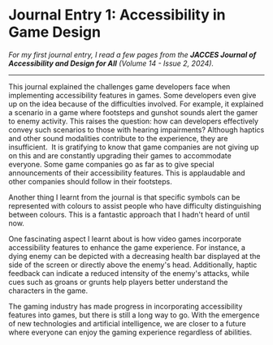 # Journal Entry 1: Accessibility in Game Design

_For my first journal entry, I read a few pages from the **JACCES Journal of Accessibility and Design for All** (Volume 14 - Issue 2, 2024)._

---

This journal explained the challenges game developers face when implementing accessibility features in games. Some developers even give up on the idea because of the difficulties involved. For example, it explained a scenario in a game where footsteps and gunshot sounds alert the gamer to enemy activity. This raises the question: how can developers effectively convey such scenarios to those with hearing impairments? Although haptics and other sound modalities contribute to the experience, they are insufficient.  It is gratifying to know that game companies are not giving up on this and are constantly upgrading their games to accommodate everyone. Some game companies go as far as to give special announcements of their accessibility features. This is applaudable and other companies should follow in their footsteps. 

Another thing I learnt from the journal is that specific symbols can be represented with colours to assist people who have difficulty distinguishing between colours. This is a fantastic approach that I hadn't heard of until now.

One fascinating aspect I learnt about is how video games incorporate accessibility features to enhance the game experience. For instance, a dying enemy can be depicted with a decreasing health bar displayed at the side of the screen or directly above the enemy's head. Additionally, haptic feedback can indicate a reduced intensity of the enemy's attacks, while cues such as groans or grunts help players better understand the characters in the game.

The gaming industry has made progress in incorporating accessibility features into games, but there is still a long way to go. With the emergence of new technologies and artificial intelligence, we are closer to a future where everyone can enjoy the gaming experience regardless of abilities.
